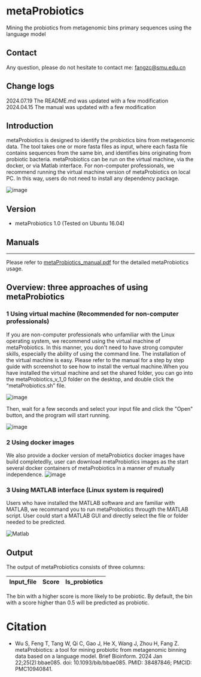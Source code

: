 # metaProbiotics
Mining the probiotics from metagenomic bins primary sequences using the language model

## Contact
Any question, please do not hesitate to contact me: fangzc@smu.edu.cn

## Change logs
2024.07.19 The README.md was updated with a few modification
2024.04.15 The manual was updated with a few modification

## Introduction

metaProbiotics is designed to identify the probiotics bins from metagenomic data. The tool takes one or more fasta files as input, where each fasta file contains sequences from the same bin, and identifies bins originating from probiotic bacteria. metaProbiotics can be run on the virtual machine, via the docker, or via Matlab interface. For non-computer professionals, we recommend running the virtual machine version of metaProbiotics on local PC. In this way, users do not need to install any dependency package.

![image](https://github.com/zhenchengfang/metaProbiotics/assets/48039512/deb1361c-4351-423b-9bc7-e2725ae9275c)


## Version
+ metaProbiotics 1.0 (Tested on Ubuntu 16.04)

## Manuals
------------
Please refer to [metaProbiotics_manual.pdf](https://github.com/zhenchengfang/metaProbiotics/blob/main/metaProbiotics_manual.pdf) for the detailed metaProbiotics usage.

## Overview: three approaches of using metaProbiotics

### 1 Using virtual machine (Recommended for non-computer professionals)

If you are non-computer professionals who unfamiliar with the Linux operating system, we recommend using the virtual machine of metaProbiotics. In this manner, you don't need to have strong computer skills, especially the ability of using the command line. The installation of the virtual machine is easy. Please refer to the manual for a step by step guide with screenshot to see how to install the vertual machine.When you have installed the virtual machine and set the shared folder, you can go into the metaProbiotics_v_1_0 folder on the desktop, and double click the “metaProbiotics.sh” file.

![image](https://github.com/zhenchengfang/metaProbiotics/assets/48039512/0eed9a33-fc83-4d30-a3ef-608febf52015)



Then, wait for a few seconds and select your input file and click the "Open" button, and the program will start running. 

![image](https://github.com/zhenchengfang/metaProbiotics/assets/48039512/71032c12-ed15-4dad-b0c8-46b7085b68f4)


### 2 Using docker images

We also provide a docker version of metaProbiotics docker images have build completedlly, user can download metaProbiotics images as the start several docker containers of metaProbiotics in a manner of mutually independence.
![image](https://github.com/zhenchengfang/metaProbiotics/assets/48039512/450e1cb7-a0ad-441d-8b1a-33869965835f)

### 3 Using MATLAB interface (Linux system is required)

Users who have installed the MATLAB software and are familiar with MATLAB, we recommand you to run metaProbiotics througth the MATLAB script. User could start a MATLAB GUI and directly select the file or folder needed to be predicted.


![Matlab](https://github.com/zhenchengfang/metaProbiotics/assets/48039512/ee76b5b6-3552-43ce-97f9-64a6cc45a04e)





  


  
## Output

The output of metaProbiotics consists of three columns:

Input_file | Score | Is_probiotics |
---------- | ----- | ------------- |

The bin with a higher score is more likely to be probiotic. By default, the bin with a score higher than 0.5 will be predicted as probiotic.



# Citation
+ Wu S, Feng T, Tang W, Qi C, Gao J, He X, Wang J, Zhou H, Fang Z. metaProbiotics: a tool for mining probiotic from metagenomic binning data based on a language model. Brief Bioinform. 2024 Jan 22;25(2):bbae085. doi: 10.1093/bib/bbae085. PMID: 38487846; PMCID: PMC10940841.



